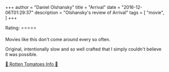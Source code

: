 +++
author = "Daniel Olshansky"
title = "Arrival"
date = "2016-12-06T01:29:37"
description = "Olshansky's review of Arrival"
tags = [
    "movie",
]
+++

Rating: ⭐⭐⭐⭐⭐

Movies like this don't come around every so often.

Original, intentionally slow and so well crafted that I simply couldn't believe it was possible.

[🍅 Rotten Tomatoes Info 🍅](https://www.rottentomatoes.com//m/arrival_2016)